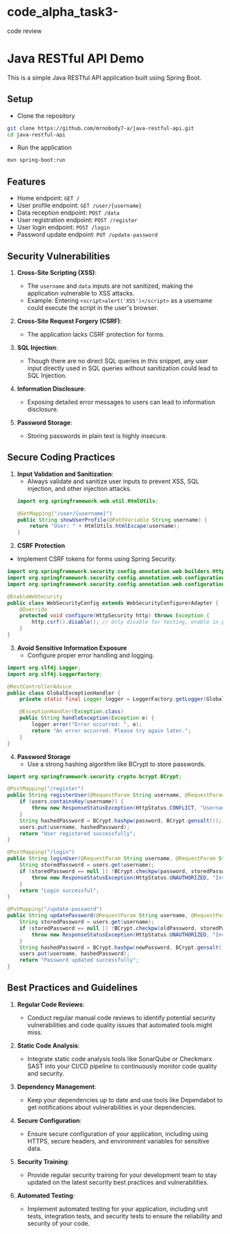 # code_alpha_task3-
code review

# Java RESTful API Demo

This is a simple Java RESTful API application built using Spring Boot.

## Setup
- Clone the repository

```sh
git clone https://github.com/mrnobody7-a/java-restful-api.git
cd java-restful-api
```
- Run the application
```sh
mvn spring-boot:run
```

## Features

- Home endpoint: `GET /`
- User profile endpoint: `GET /user/{username}`
- Data reception endpoint: `POST /data`
- User registration endpoint: `POST /register`
- User login endpoint: `POST /login`
- Password update endpoint: `PUT /update-password`

## Security Vulnerabilities

1. **Cross-Site Scripting (XSS)**:
   - The `username` and `data` inputs are not sanitized, making the application vulnerable to XSS attacks.
   - Example: Entering `<script>alert('XSS')</script>` as a username could execute the script in the user's browser.

2. **Cross-Site Request Forgery (CSRF)**:
   - The application lacks CSRF protection for forms.

3. **SQL Injection**:
   - Though there are no direct SQL queries in this snippet, any user input directly used in SQL queries without sanitization could lead to SQL Injection.

4. **Information Disclosure**:
   - Exposing detailed error messages to users can lead to information disclosure.

5. **Password Storage**:
   - Storing passwords in plain text is highly insecure.

## Secure Coding Practices

1. **Input Validation and Sanitization**:
   - Always validate and sanitize user inputs to prevent XSS, SQL injection, and other injection attacks.
   ```java
   import org.springframework.web.util.HtmlUtils;

   @GetMapping("/user/{username}")
   public String showUserProfile(@PathVariable String username) {
       return "User: " + HtmlUtils.htmlEscape(username);
   }
2. **CSRF Protection**
- Implement CSRF tokens for forms using Spring Security.

```java
import org.springframework.security.config.annotation.web.builders.HttpSecurity;
import org.springframework.security.config.annotation.web.configuration.EnableWebSecurity;
import org.springframework.security.config.annotation.web.configuration.WebSecurityConfigurerAdapter;

@EnableWebSecurity
public class WebSecurityConfig extends WebSecurityConfigurerAdapter {
    @Override
    protected void configure(HttpSecurity http) throws Exception {
        http.csrf().disable(); // Only disable for testing, enable in production
    }
}
```
3. **Avoid Sensitive Information Exposure**
   - Configure proper error handling and logging.

```java
import org.slf4j.Logger;
import org.slf4j.LoggerFactory;

@RestControllerAdvice
public class GlobalExceptionHandler {
    private static final Logger logger = LoggerFactory.getLogger(GlobalExceptionHandler.class);

    @ExceptionHandler(Exception.class)
    public String handleException(Exception e) {
        logger.error("Error occurred: ", e);
        return "An error occurred. Please try again later.";
    }
}
```
4. **Password Storage**
   - Use a strong hashing algorithm like BCrypt to store passwords.
  
```java
import org.springframework.security.crypto.bcrypt.BCrypt;

@PostMapping("/register")
public String registerUser(@RequestParam String username, @RequestParam String password) {
    if (users.containsKey(username)) {
        throw new ResponseStatusException(HttpStatus.CONFLICT, "Username already exists");
    }
    String hashedPassword = BCrypt.hashpw(password, BCrypt.gensalt());
    users.put(username, hashedPassword);
    return "User registered successfully";
}

@PostMapping("/login")
public String loginUser(@RequestParam String username, @RequestParam String password) {
    String storedPassword = users.get(username);
    if (storedPassword == null || !BCrypt.checkpw(password, storedPassword)) {
        throw new ResponseStatusException(HttpStatus.UNAUTHORIZED, "Invalid credentials");
    }
    return "Login successful";
}

@PutMapping("/update-password")
public String updatePassword(@RequestParam String username, @RequestParam String oldPassword, @RequestParam String newPassword) {
    String storedPassword = users.get(username);
    if (storedPassword == null || !BCrypt.checkpw(oldPassword, storedPassword)) {
        throw new ResponseStatusException(HttpStatus.UNAUTHORIZED, "Invalid credentials");
    }
    String hashedPassword = BCrypt.hashpw(newPassword, BCrypt.gensalt());
    users.put(username, hashedPassword);
    return "Password updated successfully";
}
```
## Best Practices and Guidelines

1. **Regular Code Reviews**:
   - Conduct regular manual code reviews to identify potential security vulnerabilities and code quality issues that automated tools might miss.

2. **Static Code Analysis**:
   - Integrate static code analysis tools like SonarQube or Checkmarx SAST into your CI/CD pipeline to continuously monitor code quality and security.

3. **Dependency Management**:
   - Keep your dependencies up to date and use tools like Dependabot to get notifications about vulnerabilities in your dependencies.

4. **Secure Configuration**:
   - Ensure secure configuration of your application, including using HTTPS, secure headers, and environment variables for sensitive data.

5. **Security Training**:
   - Provide regular security training for your development team to stay updated on the latest security best practices and vulnerabilities.

6. **Automated Testing**:
   - Implement automated testing for your application, including unit tests, integration tests, and security tests to ensure the reliability and security of your code.
